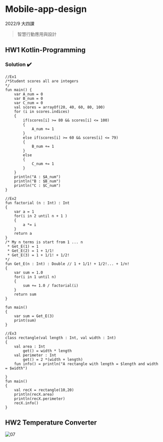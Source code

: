 # Mobile-app-design
2022/9 大四課
> 智慧行動應用與設計

## HW1 Kotlin-Programming 

### Solution :heavy_check_mark: 
```kotlin=
//Ex1
/*Student scores all are integers
*/
fun main() {
    var A_num = 0
    var B_num = 0
    var C_num = 0
    val scores = arrayOf(20, 40, 60, 80, 100)
    for (i in scores.indices) 
    {
        if(scores[i] >= 80 && scores[i] <= 100)
        {
            A_num += 1
        }
        else if(scores[i] >= 60 && scores[i] <= 79)
        {
            B_num += 1
        }
        else
        {
            C_num += 1
        }
    }
    println("A : $A_num")
    println("B : $B_num")
    println("C : $C_num")
}

//Ex2
fun factorial (n : Int) : Int
{
    var a = 1
    for(i in 2 until n + 1 )
    {
        a *= i
    }
    return a
}
/* My n terms is start from 1 ... n
 * Get_E(1) = 1
 * Get_E(2) = 1 + 1/1!
 * Get_E(3) = 1 + 1/1! + 1/2!
*/
fun Get_E(n : Int) : Double // 1 + 1/1! + 1/2!... + 1/n!
{
    var sum = 1.0
    for(i in 1 until n)
    {
        sum += 1.0 / factorial(i)
    }
    return sum
}

fun main() 
{
    var sum = Get_E(3)
    print(sum)
}

//Ex3
class rectangle(val length : Int, val width : Int)
{
    val area : Int
    	get() = width * length
    val perimeter : Int
    	get() = 2 *(width + length)
    fun info() = println("A rectangle with length = $length and width = $width")
    
}
fun main() 
{
    val recX = rectangle(10,20)
    println(recX.area)
    println(recX.perimeter)
    recX.info()
}
```

## HW2 Temperature Converter
![07](https://user-images.githubusercontent.com/75154678/200300762-138e7106-fc63-4109-83b6-42d8f8e93e2d.png)


